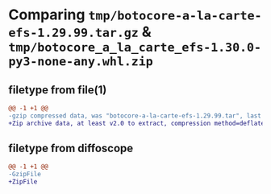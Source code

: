 # Comparing `tmp/botocore-a-la-carte-efs-1.29.99.tar.gz` & `tmp/botocore_a_la_carte_efs-1.30.0-py3-none-any.whl.zip`

## filetype from file(1)

```diff
@@ -1 +1 @@
-gzip compressed data, was "botocore-a-la-carte-efs-1.29.99.tar", last modified: Sat Mar 25 01:22:40 2023, max compression
+Zip archive data, at least v2.0 to extract, compression method=deflate
```

## filetype from diffoscope

```diff
@@ -1 +1 @@
-GzipFile
+ZipFile
```

